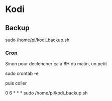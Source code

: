 # Kodi
## Backup
sudo /home/pi/kodi_backup.sh

### Cron
Sinon pour declencher ça à 6H du matin, un petit

sudo crontab -e

puis coller

0 6 * * * sudo /home/pi/kodi_backup.sh

